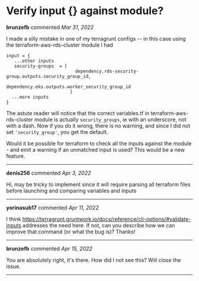 # Verify input {} against module?

**brunzefb** commented *Mar 31, 2022*

I made a silly mistake in one of my terragrunt configs -- in this case using the terraform-aws-rds-cluster module
I had
```
input = {
   ...other inputs
   security-groups  = [
                          dependency.rds-security-group.outputs.security_group_id, 
                          dependency.eks.outputs.worker_security_group_id
                        ]
  ...more inputs
}
```
The astute reader will notice that the correct variables.tf in terraform-aws-rds-cluster module is actually `security_groups`, ie with an underscore, not with a dash.
Now if you do it wrong, there is no warning, and since I did not set `'security_group'`, you get the default.

Would it be possible for terraform to check all the inputs against the module - and emit a warning if an unmatched input is used?  This would be a new feature.
<br />
***


**denis256** commented *Apr 3, 2022*

Hi,
may be tricky to implement since it will require parsing all terraform files before launching and comparing variables and inputs
***

**yorinasub17** commented *Apr 11, 2022*

I think https://terragrunt.gruntwork.io/docs/reference/cli-options/#validate-inputs addresses the need here. If not, can you describe how we can improve that command (or what the bug is)? Thanks!
***

**brunzefb** commented *Apr 15, 2022*

You are absolutely right, it's there.  How did I not see this?  Will close the issue.
***

